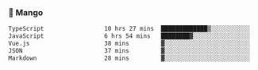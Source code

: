 ### 🥭 Mango

<!--START_SECTION:waka-->

```txt
TypeScript                 10 hrs 27 mins  █████████████▒░░░░░░░░░░░   53.19 %
JavaScript                 6 hrs 54 mins   ████████▓░░░░░░░░░░░░░░░░   35.12 %
Vue.js                     38 mins         ▓░░░░░░░░░░░░░░░░░░░░░░░░   03.25 %
JSON                       37 mins         ▓░░░░░░░░░░░░░░░░░░░░░░░░   03.15 %
Markdown                   28 mins         ▓░░░░░░░░░░░░░░░░░░░░░░░░   02.40 %
```

<!--END_SECTION:waka-->
